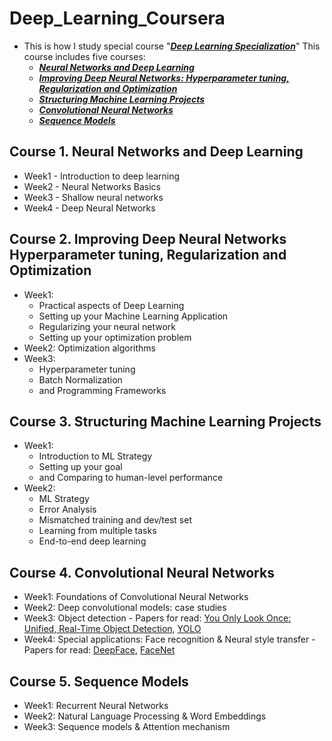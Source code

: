 # Deep_Learning_Coursera
* This is how I study special course  "[***Deep Learning Specialization***](https://www.coursera.org/specializations/deep-learning)" This course includes five courses: 
    * [***Neural Networks and Deep Learning***](https://www.coursera.org/learn/neural-networks-deep-learning/home/welcome)  
    * [***Improving Deep Neural Networks: Hyperparameter tuning, Regularization and Optimization***](https://www.coursera.org/learn/deep-neural-network/home/welcome) 
    * [***Structuring Machine Learning Projects***](https://www.coursera.org/learn/machine-learning-projects/home/welcome)
    * [***Convolutional Neural Networks***](https://www.coursera.org/learn/convolutional-neural-networks)
    * [***Sequence Models***](https://www.coursera.org/learn/nlp-sequence-models)
## Course 1. Neural Networks and Deep Learning
* Week1 - Introduction to deep learning
* Week2 - Neural Networks Basics
* Week3 - Shallow neural networks
* Week4 - Deep Neural Networks
## Course 2. Improving Deep Neural Networks Hyperparameter tuning, Regularization and Optimization
* Week1: 
   * Practical aspects of Deep Learning
   * Setting up your Machine Learning Application
   * Regularizing your neural network
   * Setting up your optimization problem
* Week2: Optimization algorithms
* Week3: 
   * Hyperparameter tuning
   * Batch Normalization
   * and Programming Frameworks

## Course 3. Structuring Machine Learning Projects
* Week1:
   * Introduction to ML Strategy
   * Setting up your goal
   * and Comparing to human-level performance
* Week2:
   * ML Strategy
   * Error Analysis
   * Mismatched training and dev/test set
   * Learning from multiple tasks
   * End-to-end deep learning
         
 ## Course 4. Convolutional Neural Networks
 * Week1: Foundations of Convolutional Neural Networks
 * Week2: Deep convolutional models: case studies
 * Week3: Object detection - Papers for read: [You Only Look Once:
Unified, Real-Time Object Detection](https://arxiv.org/pdf/1506.02640.pdf), [YOLO](https://arxiv.org/pdf/1612.08242.pdf)
 * Week4: Special applications: Face recognition & Neural style transfer - Papers for read: [DeepFace](https://www.cs.toronto.edu/~ranzato/publications/taigman_cvpr14.pdf), [FaceNet](https://www.cv-foundation.org/openaccess/content_cvpr_2015/papers/Schroff_FaceNet_A_Unified_2015_CVPR_paper.pdf)
 
 ## Course 5. Sequence Models
 * Week1: Recurrent Neural Networks
 * Week2: Natural Language Processing & Word Embeddings
 * Week3: Sequence models & Attention mechanism
